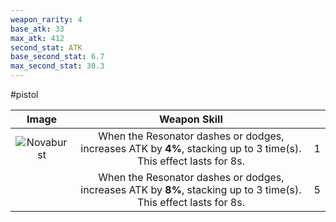 ```yaml
---
weapon_rarity: 4
base_atk: 33
max_atk: 412
second_stat: ATK
base_second_stat: 6.7
max_second_stat: 30.3
---
```

#pistol

|                                                                          Image                                                                           |                                                   Weapon Skill                                                    |     |
| :------------------------------------------------------------------------------------------------------------------------------------------------------: | :---------------------------------------------------------------------------------------------------------------: | --- |
| ![Novaburst](https://static.wikia.nocookie.net/wutheringwaves/images/f/f4/Weapon_Novaburst.png/revision/latest/scale-to-width-down/74?cb=20240526011550) | When the Resonator dashes or dodges, increases ATK by **4%**, stacking up to 3 time(s). This effect lasts for 8s. | 1   |
|                                                                                                                                                          | When the Resonator dashes or dodges, increases ATK by **8%**, stacking up to 3 time(s). This effect lasts for 8s. | 5   |

